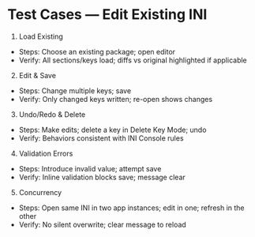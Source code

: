 # Test Cases — Edit Existing INI

1) Load Existing
- Steps: Choose an existing package; open editor
- Verify: All sections/keys load; diffs vs original highlighted if applicable

2) Edit & Save
- Steps: Change multiple keys; save
- Verify: Only changed keys written; re-open shows changes

3) Undo/Redo & Delete
- Steps: Make edits; delete a key in Delete Key Mode; undo
- Verify: Behaviors consistent with INI Console rules

4) Validation Errors
- Steps: Introduce invalid value; attempt save
- Verify: Inline validation blocks save; message clear

5) Concurrency
- Steps: Open same INI in two app instances; edit in one; refresh in the other
- Verify: No silent overwrite; clear message to reload

